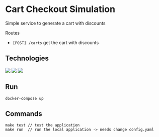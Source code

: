 # Cart Checkout Simulation
Simple service to generate a cart with discounts

Routes
- `[POST] /carts` get the cart with discounts

## Technologies
[![](https://img.shields.io/badge/-golang-blue)](https://golang.org/)
[![](https://img.shields.io/badge/-gRPC-green)](https://grpc.io/)
[![](https://img.shields.io/badge/-docker-%230073ec)](https://www.docker.com/)

## Run
```
docker-compose up
```

## Commands
```
make test // test the application
make run  // run the local application -> needs change config.yaml
```
